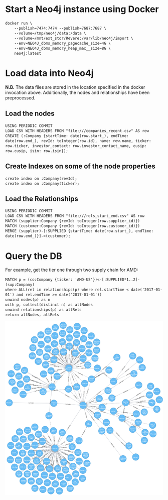# Start a Neo4j instance using Docker
```shell
docker run \
    --publish=7474:7474 --publish=7687:7687 \
    --volume=/tmp/neo4j/data:/data \
    --volume=/mnt/ext_stor/Revere:/var/lib/neo4j/import \
    --env=NEO4J_dbms_memory_pagecache_size=4G \
    --env=NEO4J_dbms_memory_heap_max__size=8G \
    neo4j:latest
```

# Load data into Neo4j
**N.B.** The data files are stored in the location specified in the docker invocation above. Additionally, the nodes and relationships have been preprocessed.

## Load the nodes
```cypher
USING PERIODIC COMMIT
LOAD CSV WITH HEADERS FROM "file:///companies_recent.csv" AS row
CREATE (:Company {startTime: date(row.start_), endTime: date(row.end_), revId: toInteger(row.id), name: row.name, ticker: row.ticker, investor_contact: row.investor_contact_name, cusip: row.cusip, isin: row.isin});
```

## Create Indexes on some of the node properties
```cypher
create index on :Company(revId);
create index on :Company(ticker);
```

## Load the Relationships
```cypher
USING PERIODIC COMMIT
LOAD CSV WITH HEADERS FROM "file:///rels_start_end.csv" AS row
MATCH (supplier:Company {revId: toInteger(row.supplier_id)})
MATCH (customer:Company {revId: toInteger(row.customer_id)})
MERGE (supplier)-[:SUPPLIED {startTime: date(row.start_), endTime: date(row.end_)}]->(customer);
```

# Query the DB
For example, get the tier one through two supply chain for AMD:
```cypher
MATCH p = (co:Company {ticker: 'AMD-US'})<-[:SUPPLIED*1..2]-(sup:Company)
where ALL(rel in relationships(p) where rel.startTime < date('2017-01-01') and rel.endTime >= date('2017-01-01'))
unwind nodes(p) as n
with p, collect(distinct n) as allNodes
unwind relationships(p) as allRels
return allNodes, allRels
```

<img src="amd_tier_one_two_sc.png">
